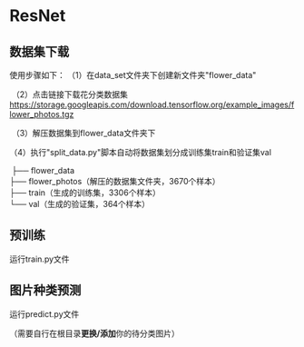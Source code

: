 # ResNet


## 数据集下载

使用步骤如下：
		（1）在data_set文件夹下创建新文件夹"flower_data"

​		（2）点击链接下载花分类数据集 https://storage.googleapis.com/download.tensorflow.org/example_images/flower_photos.tgz

​		（3）解压数据集到flower_data文件夹下

​		（4）执行"split_data.py"脚本自动将数据集划分成训练集train和验证集val



​		├── flower_data   
​       		├── flower_photos（解压的数据集文件夹，3670个样本）  
​      		 ├── train（生成的训练集，3306个样本）  
​       		└── val（生成的验证集，364个样本） 



## 预训练

运行train.py文件



## 图片种类预测

运行predict.py文件

（需要自行在根目录**更换/添加**你的待分类图片）